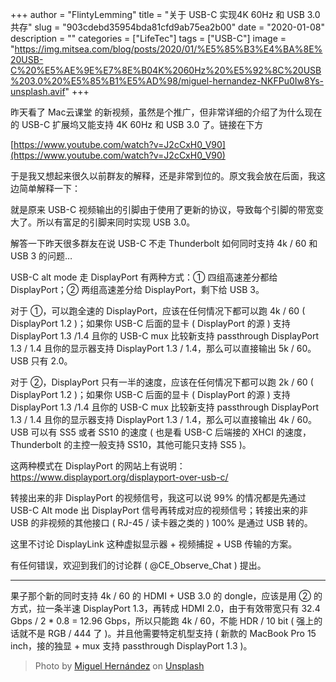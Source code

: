 +++
author = "FlintyLemming"
title = "关于 USB-C 实现4K 60Hz 和 USB 3.0 共存"
slug = "903cdebd35954bda81cfd9ab75ea2b00"
date = "2020-01-08"
description = ""
categories = ["LifeTec"]
tags = ["USB-C"]
image = "https://img.mitsea.com/blog/posts/2020/01/%E5%85%B3%E4%BA%8E%20USB-C%20%E5%AE%9E%E7%8E%B04K%2060Hz%20%E5%92%8C%20USB%203.0%20%E5%85%B1%E5%AD%98/miguel-hernandez-NKFPu0Iw8Ys-unsplash.avif"
+++

昨天看了 Mac云课堂 的新视频，虽然是个推广，但非常详细的介绍了为什么现在的 USB-C 扩展坞又能支持 4K 60Hz 和 USB 3.0 了。链接在下方

[https://www.youtube.com/watch?v=J2cCxH0_V90](https://www.youtube.com/watch?v=J2cCxH0_V90)

于是我又想起来很久以前群友的解释，还是非常到位的。原文我会放在后面，我这边简单解释一下：

就是原来 USB-C 视频输出的引脚由于使用了更新的协议，导致每个引脚的带宽变大了。所以有富足的引脚来同时实现 USB 3.0。

解答一下昨天很多群友在说 USB-C 不走 Thunderbolt 如何同时支持 4k / 60 和 USB 3 的问题…

USB-C alt mode 走 DisplayPort 有两种方式：① 四组高速差分都给 DisplayPort；② 两组高速差分给 DisplayPort，剩下给 USB 3。

对于 ①，可以跑全速的 DisplayPort，应该在任何情况下都可以跑 4k / 60 ( DisplayPort 1.2 )；如果你 USB-C 后面的显卡 ( DisplayPort 的源 ) 支持 DisplayPort 1.3 /1.4 且你的 USB-C mux 比较新支持 passthrough DisplayPort 1.3 / 1.4 且你的显示器支持 DisplayPort 1.3 / 1.4，那么可以直接输出 5k / 60。USB 只有 2.0。

对于 ②，DisplayPort 只有一半的速度，应该在任何情况下都可以跑 2k / 60 ( DisplayPort 1.2 )；如果你 USB-C 后面的显卡 ( DisplayPort 的源 ) 支持 DisplayPort 1.3 /1.4 且你的 USB-C mux 比较新支持 passthrough DisplayPort 1.3 / 1.4 且你的显示器支持 DisplayPort 1.3 / 1.4，那么可以直接输出 4k / 60。USB 可以有 SS5 或者 SS10 的速度 ( 也是看 USB-C 后端接的 XHCI 的速度，Thunderbolt 的主控一般支持 SS10，其他可能只支持 SS5 )。

这两种模式在 DisplayPort 的网站上有说明：https://www.displayport.org/displayport-over-usb-c/

转接出来的非 DisplayPort 的视频信号，我这可以说 99% 的情况都是先通过 USB-C Alt mode 出 DisplayPort 信号再转成对应的视频信号；转接出来的非 USB 的非视频的其他接口 ( RJ-45 / 读卡器之类的 ) 100% 是通过 USB 转的。

这里不讨论 DisplayLink 这种虚拟显示器 + 视频捕捉 + USB 传输的方案。

有任何错误，欢迎到我们的讨论群 ( @CE_Observe_Chat ) 提出。

--------

果子那个新的同时支持 4k / 60 的 HDMI + USB 3.0 的 dongle，应该是用 ② 的方式，拉一条半速 DisplayPort 1.3，再转成 HDMI 2.0，由于有效带宽只有 32.4 Gbps / 2 * 0.8 = 12.96 Gbps，所以只能跑 4k / 60，不能 HDR / 10 bit ( 强上的话就不是 RGB / 444 了 )。并且他需要特定机型支持 ( 新款的 MacBook Pro 15 inch，接的独显 + mux 支持 passthrough DisplayPort 1.3 )。

> Photo by [Miguel Hernández](https://unsplash.com/@miguelheezg?utm_source=unsplash&utm_medium=referral&utm_content=creditCopyText) on [Unsplash](https://unsplash.com/?utm_source=unsplash&utm_medium=referral&utm_content=creditCopyText)
  